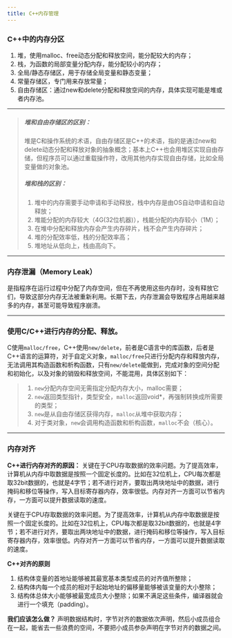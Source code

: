 ```yaml
---
title: C++内存管理
---
```


### C++中的内存分区
1. 堆，使用malloc、free动态分配和释放空间，能分配较大的内存；
2. 栈，为函数的局部变量分配内存，能分配较小的内存；
3. 全局/静态存储区，用于存储全局变量和静态变量；
4. 常量存储区，专门用来存放常量；
5. 自由存储区：通过new和delete分配和释放空间的内存，具体实现可能是堆或者内存池。
***

> ##### 堆和自由存储区的区别：
> 堆是C和操作系统的术语，自由存储区是C++的术语，指的是通过new和delete动态分配和释放对象的抽象概念；基本上C++也会用堆区实现自由存储，但程序员可以通过重载操作符，改用其他内存实现自由存储，比如全局变量做的对象池。
> ##### 堆和栈的区别：
> 1. 堆中的内存需要手动申请和手动释放，栈中内存是由OS自动申请和自动释放；
>2. 堆能分配的内存较大（4G(32位机器)），栈能分配的内存较小（1M）；
>3. 在堆中分配和释放内存会产生内存碎片，栈不会产生内存碎片；
>4. 堆的分配效率低，栈的分配效率高；
>5. 堆地址从低向上，栈由高向下。

***

### 内存泄漏（Memory Leak）
是指程序在运行过程中分配了内存空间，但在不再使用这些内存时，没有释放它们，导致这部分内存无法被重新利用。长期下去，内存泄漏会导致程序占用越来越多的内存，甚至可能导致程序崩溃。

***

### 使用C/C++进行内存的分配、释放。
C使用`malloc/free`，C++使用`new/delete`，前者是C语言中的库函数，后者是C++语言的运算符，对于自定义对象，`malloc/free`只进行分配内存和释放内存，无法调用其构造函数和析构函数，只有`new/delete`能做到，完成对象的空间分配和初始化，以及对象的销毁和释放空间，不能混用，具体区别如下：

>1. `new`分配内存空间无需指定分配内存大小，malloc需要；
>2. `new`返回类型指针，类型安全，`malloc`返回void*，再强制转换成所需要的类型；
>3. `new`是从自由存储区获得内存，`malloc`从堆中获取内存；
>4. 对于类对象，`new`会调用构造函数和析构函数，`malloc`不会（核心）。

***

### 内存对齐
**C++进行内存对齐的原因：**
关键在于CPU存取数据的效率问题。为了提高效率，计算机从内存中取数据是按照一个固定长度的。比如在32位机上，CPU每次都是取32bit数据的，也就是4字节；若不进行对齐，要取出两块地址中的数据，进行掩码和移位等操作，写入目标寄存器内存，效率很低。内存对齐一方面可以节省内存，一方面可以提升数据读取的速度。

关键在于CPU存取数据的效率问题。为了提高效率，计算机从内存中取数据是按照一个固定长度的。比如在32位机上，CPU每次都是取32bit数据的，也就是4字节；若不进行对齐，要取出两块地址中的数据，进行掩码和移位等操作，写入目标寄存器内存，效率很低。内存对齐一方面可以节省内存，一方面可以提升数据读取的速度。

**C++对齐的原则**
1. 结构体变量的首地址能够被其最宽基本类型成员的对齐值所整除；
2. 结构体内每一个成员的相对于起始地址的偏移量能够被该变量的大小整除；
3. 结构体总体大小能够被最宽成员大小整除；如果不满足这些条件，编译器就会进行一个填充（padding）。

**我们应该怎么做？**
声明数据结构时，字节对齐的数据依次声明，然后小成员组合在一起，能省去一些浪费的空间，不要把小成员参杂声明在字节对齐的数据之间。